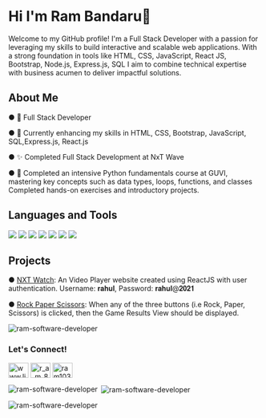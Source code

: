 <h1 align="left">Hi I'm Ram Bandaru👋</h1>

<p align="left"> Welcome to my GitHub profile! I'm a Full Stack Developer with a passion for leveraging my skills to build interactive and scalable web applications. With a strong foundation in tools like HTML, CSS, JavaScript, React JS, Bootstrap, Node.js, Express.js, SQL I aim to combine technical expertise with business acumen to deliver impactful solutions.
<h2 align="left">About Me</h2>
<p align="left"> 
● 💼 Full Stack Developer</p>
<p align="left"> 
● 🌱 Currently enhancing my skills in HTML, CSS, Bootstrap, JavaScript, SQL,Express.js, React.js</p>
<p align="left"> 
● ✨ Completed Full Stack Development at NxT Wave</p>
<p align="left"> 
● 📖 Completed an intensive Python fundamentals course at GUVI, mastering key concepts such as data types, loops, functions, and classes Completed hands-on exercises and introductory projects.</p>

<h2 align="left">Languages and Tools</h2>
<p align="left">   <img src="https://camo.githubusercontent.com/810b02e546f7c2e8f5c7e0444c2013a81fba4a0b10546471d434fdfd1c3bbad6/68747470733a2f2f696d672e736869656c64732e696f2f62616467652f48544d4c2d4646343530303f7374796c653d666c6174266c6f676f3d68746d6c35266c6f676f436f6c6f723d7768697465" />
  <img 
src="https://camo.githubusercontent.com/6bebbdf1fb783f3ef72ed438f8736e6c5ee28f13dbedc7305be8e6475658f964/68747470733a2f2f696d672e736869656c64732e696f2f62616467652f4353532d3135373242363f7374796c653d666c6174266c6f676f3d63737333266c6f676f436f6c6f723d7768697465"/>
<img
  src="https://camo.githubusercontent.com/7ce424a720e4452bfbd3e7fcf6f607fb96b285a6f30df6961b11c7143bccedd8/68747470733a2f2f696d672e736869656c64732e696f2f62616467652f4a6176615363726970742d4637444631453f7374796c653d666c6174266c6f676f3d6a617661736372697074266c6f676f436f6c6f723d626c61636b"/>
<img
src="https://camo.githubusercontent.com/ec408d7db9e7935d2611e03741ade34eecd5774b846c56d3a8e5f84369a28151/68747470733a2f2f696d672e736869656c64732e696f2f62616467652f426f6f7473747261702d3536334437433f7374796c653d666c6174266c6f676f3d626f6f747374726170266c6f676f436f6c6f723d7768697465"/>
<img
src="https://camo.githubusercontent.com/6ee7eb34f8213aab4e6e4aea267dae16b4303e446b182e165138985ad49748cc/68747470733a2f2f696d672e736869656c64732e696f2f62616467652f53514c2d3434373941313f7374796c653d666c6174266c6f676f3d706f737467726573716c266c6f676f436f6c6f723d7768697465"/>
<img
src="https://camo.githubusercontent.com/35fdce35ce3149b4e18f0efd0e57ba5447c4ca16f257b6a166af6d7af6e7b1ec/68747470733a2f2f696d672e736869656c64732e696f2f62616467652f4e6f64652e6a732d3333393933333f7374796c653d666c6174266c6f676f3d6e6f64652e6a73266c6f676f436f6c6f723d7768697465"/>
<img
src="https://camo.githubusercontent.com/ef5f35169dc55f8a236717a1d7c6588f9cf8027afe48b4ea2c23d9fa66d3fa9a/68747470733a2f2f696d672e736869656c64732e696f2f62616467652f52656163742e6a732d3631444146423f7374796c653d666c6174266c6f676f3d7265616374266c6f676f436f6c6f723d626c61636b"/>

<h2 align="left">Projects</h2>
<p align ="left"> ● <a href="https://RNW.ccbp.tech">NXT Watch</a>: An Video Player website created using ReactJS with user authentication. Username: 𝐫𝐚𝐡𝐮𝐥, Password: 𝐫𝐚𝐡𝐮𝐥@𝟐𝟎𝟐𝟏</p>
<p align ="left"> ● <a href="https://RRPS.ccbp.tech">Rock Paper Scissors</a>: When any of the three buttons (i.e Rock, Paper, Scissors) is clicked, then the Game Results View should be displayed.</p>

<p align="left"> <img src="https://komarev.com/ghpvc/?username=ram-software-developer&label=Profile%20views&color=0e75b6&style=flat" alt="ram-software-developer" /> </p>

<h3 align="left">Let's Connect!</h3>
<p align="left">


<a href="https://linkedin.com/in/www.linkedin.com/in/ram238" target="blank"><img align="center" src="https://raw.githubusercontent.com/rahuldkjain/github-profile-readme-generator/master/src/images/icons/Social/linked-in-alt.svg" alt="www.linkedin.com/in/ram238" height="30" width="40" /></a>
<a href="https://instagram.com/r_a_m_8451" target="blank"><img align="center" src="https://raw.githubusercontent.com/rahuldkjain/github-profile-readme-generator/master/src/images/icons/Social/instagram.svg" alt="r_a_m_8451" height="30" width="40" /></a>
<a href="https://twitter.com/ram1030229" target="blank"><img align="center" src="https://raw.githubusercontent.com/rahuldkjain/github-profile-readme-generator/master/src/images/icons/Social/twitter.svg" alt="ram1030229" height="30" width="40" /></a>
</p>


<p><img align="left" src="https://github-readme-stats.vercel.app/api/top-langs?username=ram-software-developer&show_icons=true&locale=en&layout=compact" alt="ram-software-developer" /></p>

<p>&nbsp;<img align="center" src="https://github-readme-stats.vercel.app/api?username=ram-software-developer&show_icons=true&locale=en" alt="ram-software-developer" /></p>

<p><img align="center" src="https://github-readme-streak-stats.herokuapp.com/?user=ram-software-developer&" alt="ram-software-developer" /></p>
